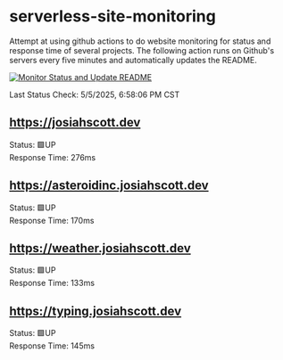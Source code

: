 # serverless-site-monitoring
Attempt at using github actions to do website monitoring for status and response time of several projects. The following action runs on Github's servers every five minutes and automatically updates the README.  

[![Monitor Status and Update README](https://github.com/JosiahSco/serverless-site-monitoring/actions/workflows/monitor.yaml/badge.svg)](https://github.com/JosiahSco/serverless-site-monitoring/actions/workflows/monitor.yaml)

Last Status Check: 5/5/2025, 6:58:06 PM CST

## https://josiahscott.dev
Status: 🟩UP  
Response Time: 276ms

## https://asteroidinc.josiahscott.dev
Status: 🟩UP  
Response Time: 170ms

## https://weather.josiahscott.dev
Status: 🟩UP  
Response Time: 133ms

## https://typing.josiahscott.dev
Status: 🟩UP  
Response Time: 145ms

